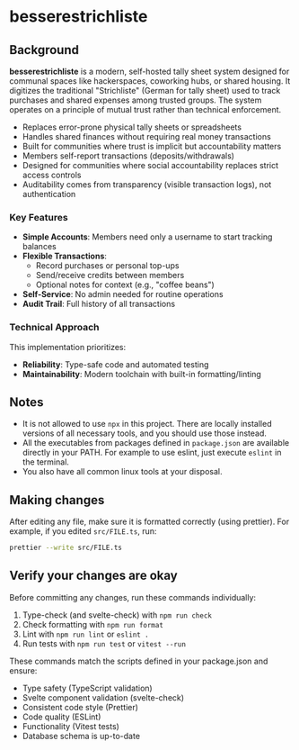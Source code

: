 # besserestrichliste

## Background

**besserestrichliste** is a modern, self-hosted tally sheet system designed for communal spaces like hackerspaces, coworking hubs, or shared housing. It digitizes the traditional "Strichliste" (German for tally sheet) used to track purchases and shared expenses among trusted groups. The system operates on a principle of mutual trust rather than technical enforcement.

- Replaces error-prone physical tally sheets or spreadsheets
- Handles shared finances without requiring real money transactions
- Built for communities where trust is implicit but accountability matters
- Members self-report transactions (deposits/withdrawals)
- Designed for communities where social accountability replaces strict access controls
- Auditability comes from transparency (visible transaction logs), not authentication

### Key Features

- **Simple Accounts**: Members need only a username to start tracking balances
- **Flexible Transactions**:
    - Record purchases or personal top-ups
    - Send/receive credits between members
    - Optional notes for context (e.g., "coffee beans")
- **Self-Service**: No admin needed for routine operations
- **Audit Trail**: Full history of all transactions

### Technical Approach

This implementation prioritizes:

- **Reliability**: Type-safe code and automated testing
- **Maintainability**: Modern toolchain with built-in formatting/linting

## Notes

- It is not allowed to use `npx` in this project. There are locally installed versions of all necessary tools, and you should use those instead.
- All the executables from packages defined in `package.json` are available directly in your PATH. For example to use eslint, just execute `eslint` in the terminal.
- You also have all common linux tools at your disposal.

## Making changes

After editing any file, make sure it is formatted correctly (using prettier). For example, if you edited `src/FILE.ts`, run:

```bash
prettier --write src/FILE.ts
```

## Verify your changes are okay

Before committing any changes, run these commands individually:

1. Type-check (and svelte-check) with `npm run check`
2. Check formatting with `npm run format`
3. Lint with `npm run lint` or `eslint .`
4. Run tests with `npm run test` or `vitest --run`

These commands match the scripts defined in your package.json and ensure:

- Type safety (TypeScript validation)
- Svelte component validation (svelte-check)
- Consistent code style (Prettier)
- Code quality (ESLint)
- Functionality (Vitest tests)
- Database schema is up-to-date
